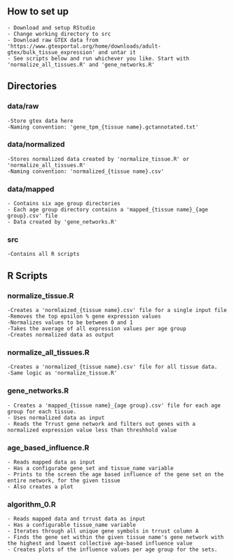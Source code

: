 ## How to set up
    - Download and setup RStudio
    - Change working directory to src
    - Download raw GTEX data from 'https://www.gtexportal.org/home/downloads/adult-gtex/bulk_tissue_expression' and untar it
    - See scripts below and run whichever you like. Start with 'normalize_all_tissues.R' and 'gene_networks.R'

## Directories
### data/raw
    -Store gtex data here
    -Naming convention: 'gene_tpm_{tissue name}.gctannotated.txt'

### data/normalized
    -Stores normalized data created by 'normalize_tissue.R' or 'normalize_all_tissues.R'
    -Naming convention: 'normalized_{tissue name}.csv'

### data/mapped
    - Contains six age group directories
    - Each age group directory contains a 'mapped_{tissue name}_{age group}.csv' file
    - Data created by 'gene_networks.R'

### src
    -Contains all R scripts

## R Scripts
### normalize_tissue.R
    -Creates a 'normlaized_{tissue name}.csv' file for a single input file
    -Removes the top epsilon % gene expression values
    -Normalizes values to be between 0 and 1
    -Takes the average of all expression values per age group
    -Creates normalized data as output

### normalize_all_tissues.R
    -Creates a 'normalized_{tissue name}.csv' file for all tissue data.
    -Same logic as 'normalize_tissue.R'

### gene_networks.R
    - Creates a 'mapped_{tissue name}_{age group}.csv' file for each age group for each tissue.
    - Uses normalized data as input
    - Reads the Trrust gene network and filters out genes with a normalized expression value less than threshhold value

### age_based_influence.R
    - Reads mapped data as input
    - Has a configurabe gene_set and tissue_name variable
    - Prints to the screen the age based influence of the gene set on the entire network, for the given tissue
    - Also creates a plot

### algorithm_0.R
    - Reads mapped data and trrust data as input
    - Has a configurable tissue_name variable
    - Iterates through all unique gene symbols in trrust column A
    - Finds the gene set within the given tissue name's gene network with the highest and lowest collective age-based influence value
    - Creates plots of the influence values per age group for the sets.
